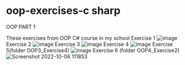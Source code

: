 # oop-exercises-c sharp
OOP PART 1 

These exercises from OOP C# course in my school
Exercise 1
![image](https://user-images.githubusercontent.com/66561370/189664217-fa3d5b77-c5bf-441a-8aa0-017c211cc2b4.png)
Exercise 2
![image](https://user-images.githubusercontent.com/66561370/189664251-5b13a1d6-e867-40a7-9ab6-638de0e09ac2.png)
Exercise 3
![image](https://user-images.githubusercontent.com/66561370/189664289-7a2cd810-1011-457d-b7aa-96f93f9f04f5.png)
Exercise 4
![image](https://user-images.githubusercontent.com/66561370/189664332-30fcb9cc-b003-43af-a485-0406cedf987b.png)
Exercise 5(folder OOP3_Exercise4)
![image](https://user-images.githubusercontent.com/66561370/192027097-faf0bef3-1549-4463-8ef6-4d519d12939f.png)
Exercise 6 (folder OOP4_Exercise2)
![Screenshot 2022-10-06 111853](https://user-images.githubusercontent.com/66561370/194213108-3788da4a-ac08-4d2a-960e-cc0cf03c2ca9.png)

